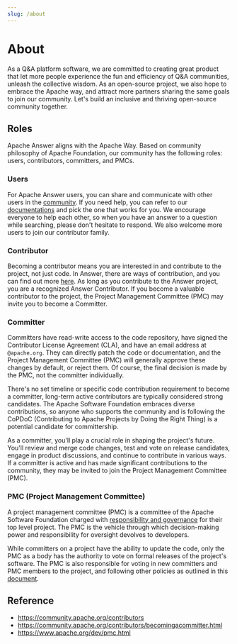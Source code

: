 ```yaml
---
slug: /about
---
```

# About

As a Q&A platform software, we are committed to creating great product that let more people experience the fun and efficiency of Q&A communities, unleash the collective wisdom. As an open-source project, we also hope to embrace the Apache way, and attract more partners sharing the same goals to join our community. Let's build an inclusive and thriving open-source community together.

## Roles

Apache Answer aligns with the Apache Way. Based on community philosophy of Apache Foundation, our community has the following roles: users, contributors, committers, and PMCs.

### Users

For Apache Answer users, you can share and communicate with other users in the [community](/community). If you need help, you can refer to our [documentations](/docs) and pick the one that works for you. We encourage everyone to help each other, so when you have an answer to a question while searching, please don't hesitate to respond. We also welcome more users to join our contributor family.

### Contributor

Becoming a contributor means you are interested in and contribute to the project, not just code. In Answer, there are ways of contribution, and you can find out more [here](/community/contributing). As long as you contribute to the Answer project, you are a recognized Answer Contributor. If you become a valuable contributor to the project, the Project Management Committee (PMC) may invite you to become a Committer.

### Committer

Committers have read-write access to the code repository, have signed the Contributor License Agreement (CLA), and have an email address at `@apache.org`. They can directly patch the code or documentation, and the Project Management Committee (PMC) will generally approve these changes by default, or reject them. Of course, the final decision is made by the PMC, not the committer individually.

There's no set timeline or specific code contribution requirement to become a committer, long-term active contributors are typically considered strong candidates. The Apache Software Foundation embraces diverse contributions, so anyone who supports the community and is following the CoPDoC (Contributing to Apache Projects by Doing the Right Thing) is a potential candidate for committership.

As a committer, you'll play a crucial role in shaping the project's future. You'll review and merge code changes, test and vote on release candidates, engage in product discussions, and continue to contribute in various ways. If a committer is active and has made significant contributions to the community, they may be invited to join the Project Management Committee (PMC).

### PMC (Project Management Committee)

A project management committee (PMC) is a committee of the Apache Software Foundation charged with [responsibility and governance](https://www.apache.org/foundation/governance/pmcs.html) for their top level project. The PMC is the vehicle through which decision-making power and responsibility for oversight devolves to developers.

While committers on a project have the ability to update the code, only the PMC as a body has the authority to vote on formal releases of the project's software. The PMC is also responsible for voting in new committers and PMC members to the project, and following other policies as outlined in this [document](https://www.apache.org/dev/pmc.html#policy).

## Reference

- <https://community.apache.org/contributors>
- <https://community.apache.org/contributors/becomingacommitter.html>
- <https://www.apache.org/dev/pmc.html>
